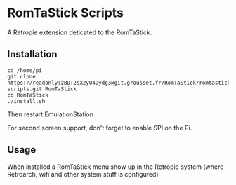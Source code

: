# RomTaStick Scripts

A Retropie extension deticated to the RomTaStick.

## Installation

    cd /home/pi
    git clone https://readonly:zBDT2sX2yU4Dydg3@git.grousset.fr/RomTaStick/romtastick-scripts.git RomTaStick
    cd RomTaStick
    ./install.sh

Then restart EmulationStation

For second screen support, don't forget to enable SPI on the Pi.

## Usage

When installed a RomTaStick menu show up in the Retropie system (where Retroarch, wifi and other system stuff is configured)
